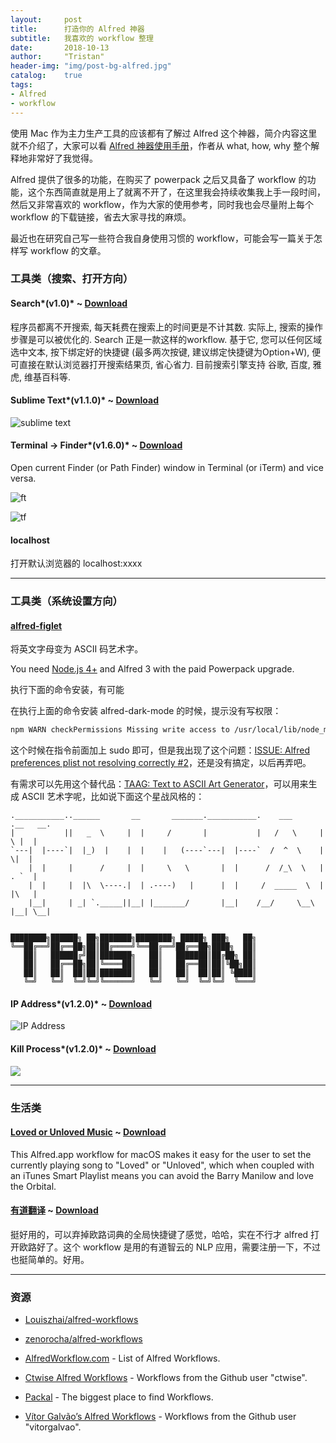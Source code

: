 ```yaml
---
layout:     post
title:      打造你的 Alfred 神器
subtitle:   我喜欢的 workflow 整理 
date:       2018-10-13
author:     "Tristan"
header-img: "img/post-bg-alfred.jpg"
catalog:    true
tags:
- Alfred
- workflow
---
```


使用 Mac 作为主力生产工具的应该都有了解过 Alfred 这个神器，简介内容这里就不介绍了，大家可以看 [Alfred 神器使用手册](https://sspai.com/post/44624)，作者从 what, how, why 整个解释地非常好了我觉得。

Alfred 提供了很多的功能，在购买了 powerpack 之后又具备了 workflow 的功能，这个东西简直就是用上了就离不开了，在这里我会持续收集我上手一段时间，然后又非常喜欢的 workflow，作为大家的使用参考，同时我也会尽量附上每个 workflow 的下载链接，省去大家寻找的麻烦。

最近也在研究自己写一些符合我自身使用习惯的 workflow，可能会写一篇关于怎样写 workflow 的文章。

### 工具类（搜索、打开方向）

#### Search*(v1.0)* ~ [Download](https://github.com/Louiszhai/alfred-workflows/blob/master/workflows/Search.alfredworkflow?raw=true)

程序员都离不开搜索, 每天耗费在搜索上的时间更是不计其数. 实际上, 搜索的操作步骤是可以被优化的. Search 正是一款这样的workflow. 基于它, 您可以任何区域选中文本, 按下绑定好的快捷键 (最多两次按键, 建议绑定快捷键为Option+W), 便可直接在默认浏览器打开搜索结果页, 省心省力. 目前搜索引擎支持 谷歌, 百度, 雅虎, 维基百科等.

#### Sublime Text*(v1.1.0)* ~ [Download](https://github.com/zenorocha/alfred-workflows/raw/master/sublime-text/sublime-text.alfredworkflow)

![sublime text](https://ws4.sinaimg.cn/large/006tNbRwly1fw6lrdo69cj30x0092wep.jpg)

#### Terminal → Finder*(v1.6.0)* ~ [Download](https://github.com/zenorocha/alfred-workflows/raw/master/terminal-finder/terminal-finder.alfredworkflow)

Open current Finder (or Path Finder) window in Terminal (or iTerm) and vice versa.

![ft](https://ws4.sinaimg.cn/large/006tNbRwly1fw6lv239ekj30x00b8q35.jpg)

![tf](https://ws2.sinaimg.cn/large/006tNbRwly1fw6lv5660mj30x00920st.jpg)

#### localhost

打开默认浏览器的 localhost:xxxx 

--------------------------------------------------

### 工具类（系统设置方向）

#### [alfred-figlet](https://github.com/importre/alfred-figlet)
将英文字母变为 ASCII 码艺术字。

You need [Node.js 4+](https://nodejs.org/) and Alfred 3 with the paid Powerpack upgrade.

执行下面的命令安装，有可能


在执行上面的命令安装 alfred-dark-mode 的时候，提示没有写权限：
```zsh
npm WARN checkPermissions Missing write access to /usr/local/lib/node_modules
```
这个时候在指令前面加上 sudo 即可，但是我出现了这个问题：[ISSUE: Alfred preferences plist not resolving correctly #2](https://github.com/importre/alfred-slack-status/issues/2)，还是没有搞定，以后再弄吧。

有需求可以先用这个替代品：[TAAG: Text to ASCII Art Generator](http://patorjk.com/software/taag/)，可以用来生成 ASCII 艺术字呢，比如说下面这个星战风格的：
```
.___________..______       __       _______.___________.    ___      .__   __. 
|           ||   _  \     |  |     /       |           |   /   \     |  \ |  | 
`---|  |----`|  |_)  |    |  |    |   (----`---|  |----`  /  ^  \    |   \|  | 
    |  |     |      /     |  |     \   \       |  |      /  /_\  \   |  . `  | 
    |  |     |  |\  \----.|  | .----)   |      |  |     /  _____  \  |  |\   | 
    |__|     | _| `._____||__| |_______/       |__|    /__/     \__\ |__| \__| 
                                                                               
```

```
████████╗██████╗ ██╗███████╗████████╗ █████╗ ███╗   ██╗
╚══██╔══╝██╔══██╗██║██╔════╝╚══██╔══╝██╔══██╗████╗  ██║
   ██║   ██████╔╝██║███████╗   ██║   ███████║██╔██╗ ██║
   ██║   ██╔══██╗██║╚════██║   ██║   ██╔══██║██║╚██╗██║
   ██║   ██║  ██║██║███████║   ██║   ██║  ██║██║ ╚████║
   ╚═╝   ╚═╝  ╚═╝╚═╝╚══════╝   ╚═╝   ╚═╝  ╚═╝╚═╝  ╚═══╝                                      
```

#### IP Address*(v1.2.0)* ~ [Download](https://github.com/zenorocha/alfred-workflows/raw/master/ip-address/ip-address.alfredworkflow)

![IP Address](https://ws3.sinaimg.cn/large/006tNbRwly1fw6lcs4ky3j30x00dejrv.jpg)

#### Kill Process*(v1.2.0)* ~ [Download](https://github.com/zenorocha/alfred-workflows/raw/master/kill-process/kill-process.alfredworkflow)

![](https://ws1.sinaimg.cn/large/006tNbRwly1fw6li0ynswj30x00det95.jpg)

--------------------------------------------------

### 生活类

#### [Loved or Unloved Music](https://github.com/robotsandcake/alfred-love-loved-music-workflow) ~ [Download](https://github.com/robotsandcake/alfred-love-loved-music-workflow/blob/master/love-unloved-music.alfredworkflow?raw=true)

This Alfred.app workflow for macOS makes it easy for the user to set the currently playing song to "Loved" or "Unloved", which when coupled with an iTunes Smart Playlist means you can avoid the Barry Manilow and love the Orbital.

#### [有道翻译](https://github.com/wensonsmith/YoudaoTranslate) ~ [Download](https://github.com/wensonsmith/YoudaoTranslate/releases)

挺好用的，可以弃掉欧路词典的全局快捷键了感觉，哈哈，实在不行才 alfred 打开欧路好了。这个 workflow 是用的有道智云的 NLP 应用，需要注册一下，不过也挺简单的。好用。



--------------------------------------------------



### 资源
- [Louiszhai/alfred-workflows](https://github.com/Louiszhai/alfred-workflows)
- [zenorocha/alfred-workflows](https://github.com/zenorocha/alfred-workflows#ip-address-v120--download)

- [AlfredWorkflow.com](http://alfredworkflow.com) - List of Alfred Workflows.
- [Ctwise Alfred Workflows](https://github.com/ctwise/alfred-workflows) - Workflows from the Github user "ctwise".
- [Packal](http://www.packal.org/) - The biggest place to find Workflows.
- [Vítor Galvão’s Alfred Workflows](https://github.com/vitorgalvao/alfred-workflows/) - Workflows from the Github user "vitorgalvao".
